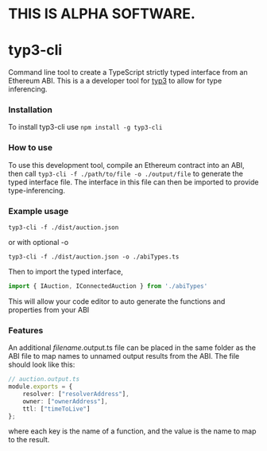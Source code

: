 # THIS IS ALPHA SOFTWARE.
 
# typ3-cli
Command line tool to create a TypeScript strictly typed interface from an Ethereum ABI. This is a a developer tool for [typ3](https://github.com/Mike-Stupich/typ3) to allow for type inferencing.

### Installation
To install typ3-cli use `npm install -g typ3-cli`

### How to use
To use this development tool, compile an Ethereum contract into an ABI, then call
`typ3-cli -f ./path/to/file -o ./output/file` to generate the typed interface file. The interface in this file can then be imported to provide type-inferencing.

### Example usage
```shell
typ3-cli -f ./dist/auction.json
```
 or with optional -o
```shell
typ3-cli -f ./dist/auction.json -o ./abiTypes.ts
```
Then to import the typed interface,
```ts
import { IAuction, IConnectedAuction } from './abiTypes'
```

This will allow your code editor to auto generate the functions and properties from your ABI

### Features
An additional *filename*.output.ts file can be placed in the same folder as the ABI file to map names to unnamed output results from the ABI. The file should look like this:
```ts
// auction.output.ts
module.exports = {
    resolver: ["resolverAddress"],
    owner: ["ownerAddress"],
    ttl: ["timeToLive"]
};
```
where each key is the name of a function, and the value is the name to map to the result.
